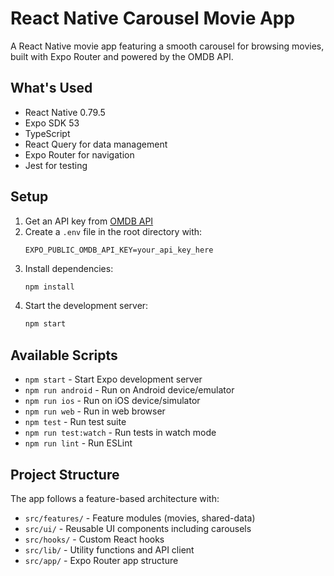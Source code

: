 # React Native Carousel Movie App

A React Native movie app featuring a smooth carousel for browsing movies, built with Expo Router and powered by the OMDB API.

## What's Used

- React Native 0.79.5
- Expo SDK 53
- TypeScript
- React Query for data management
- Expo Router for navigation
- Jest for testing

## Setup

1. Get an API key from [OMDB API](https://www.omdbapi.com/apikey.aspx)
2. Create a `.env` file in the root directory with:
   ```
   EXPO_PUBLIC_OMDB_API_KEY=your_api_key_here
   ```
3. Install dependencies:
   ```bash
   npm install
   ```
4. Start the development server:
   ```bash
   npm start
   ```

## Available Scripts

- `npm start` - Start Expo development server
- `npm run android` - Run on Android device/emulator
- `npm run ios` - Run on iOS device/simulator
- `npm run web` - Run in web browser
- `npm test` - Run test suite
- `npm run test:watch` - Run tests in watch mode
- `npm run lint` - Run ESLint

## Project Structure

The app follows a feature-based architecture with:

- `src/features/` - Feature modules (movies, shared-data)
- `src/ui/` - Reusable UI components including carousels
- `src/hooks/` - Custom React hooks
- `src/lib/` - Utility functions and API client
- `src/app/` - Expo Router app structure
